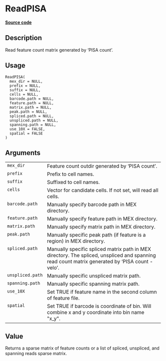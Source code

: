 

# ReadPISA

[**Source code**](https://github.com/shiquan/Yano/tree/master/R/#L)

## Description

Read feature count matrix generated by ‘PISA count’.

## Usage

<pre><code class='language-R'>ReadPISA(
  mex_dir = NULL,
  prefix = NULL,
  suffix = NULL,
  cells = NULL,
  barcode.path = NULL,
  feature.path = NULL,
  matrix.path = NULL,
  peak.path = NULL,
  spliced.path = NULL,
  unspliced.path = NULL,
  spanning.path = NULL,
  use_10X = FALSE,
  spatial = FALSE
)
</code></pre>

## Arguments

<table>
<tr>
<td style="white-space: nowrap; font-family: monospace; vertical-align: top">
<code id="mex_dir">mex_dir</code>
</td>
<td>
Feature count outdir generated by ‘PISA count’.
</td>
</tr>
<tr>
<td style="white-space: nowrap; font-family: monospace; vertical-align: top">
<code id="prefix">prefix</code>
</td>
<td>
Prefix to cell names.
</td>
</tr>
<tr>
<td style="white-space: nowrap; font-family: monospace; vertical-align: top">
<code id="suffix">suffix</code>
</td>
<td>
Suffixed to cell names.
</td>
</tr>
<tr>
<td style="white-space: nowrap; font-family: monospace; vertical-align: top">
<code id="cells">cells</code>
</td>
<td>
Vector for candidate cells. If not set, will read all cells.
</td>
</tr>
<tr>
<td style="white-space: nowrap; font-family: monospace; vertical-align: top">
<code id="barcode.path">barcode.path</code>
</td>
<td>
Manually specify barcode path in MEX directory.
</td>
</tr>
<tr>
<td style="white-space: nowrap; font-family: monospace; vertical-align: top">
<code id="feature.path">feature.path</code>
</td>
<td>
Manually specify feature path in MEX directory.
</td>
</tr>
<tr>
<td style="white-space: nowrap; font-family: monospace; vertical-align: top">
<code id="matrix.path">matrix.path</code>
</td>
<td>
Manually specify matrix path in MEX directory.
</td>
</tr>
<tr>
<td style="white-space: nowrap; font-family: monospace; vertical-align: top">
<code id="peak.path">peak.path</code>
</td>
<td>
Manually specific peak path (if feature is a region) in MEX directory.
</td>
</tr>
<tr>
<td style="white-space: nowrap; font-family: monospace; vertical-align: top">
<code id="spliced.path">spliced.path</code>
</td>
<td>
Manually specific spliced matrix path in MEX directory. The spliced,
unspliced and spanning read count matrix generated by ‘PISA count
-velo’.
</td>
</tr>
<tr>
<td style="white-space: nowrap; font-family: monospace; vertical-align: top">
<code id="unspliced.path">unspliced.path</code>
</td>
<td>
Manually specific unspliced matrix path.
</td>
</tr>
<tr>
<td style="white-space: nowrap; font-family: monospace; vertical-align: top">
<code id="spanning.path">spanning.path</code>
</td>
<td>
Manually specific spanning matrix path.
</td>
</tr>
<tr>
<td style="white-space: nowrap; font-family: monospace; vertical-align: top">
<code id="use_10X">use_10X</code>
</td>
<td>
Set TRUE if feature name in the second column of feature file.
</td>
</tr>
<tr>
<td style="white-space: nowrap; font-family: monospace; vertical-align: top">
<code id="spatial">spatial</code>
</td>
<td>
Set TRUE if barcode is coordinate of bin. Will combine x and y
coordinate into bin name "x_y".
</td>
</tr>
</table>

## Value

Returns a sparse matrix of feature counts or a list of spliced,
unspliced, and spanning reads sparse matrix.
